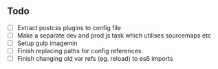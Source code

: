 ## Todo

- [ ] Extract postcss plugins to config file
- [ ] Make a separate dev and prod js task which utilises sourcemaps etc
- [ ] Setup gulp imagemin
- [ ] Finish replacing paths for config references
- [ ] Finish changing old var refs (eg. reload) to es6 imports
